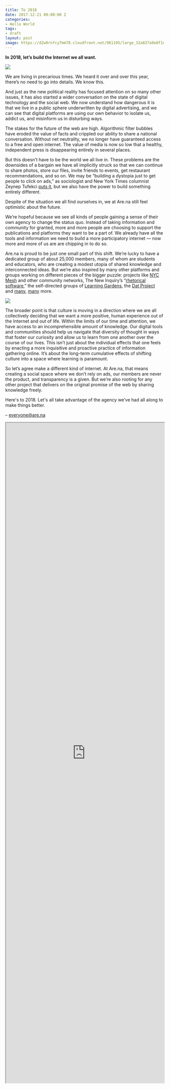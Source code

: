 ```yaml
---
title: To 2018
date: 2017-12-21 00:00:00 Z
categories:
- Hello World
tags:
- draft
layout: post
image: https://d2w9rnfcy7mm78.cloudfront.net/961195/large_32a837a9e8f1d0bab5142298fdb6455d.jpg
---
```


**In 2018, let’s build the Internet we all want.**

![](https://d2w9rnfcy7mm78.cloudfront.net/961195/large_32a837a9e8f1d0bab5142298fdb6455d.jpg)

We are living in precarious times. We heard it over and over this year, there’s no need to go into details. We know this. 

And just as the new political reality has focused attention on so many other issues, it has also started a wider conversation on the state of digital technology and the social web. We now understand how dangerous it is that we live in a public sphere underwritten by digital advertising, and we can see that digital platforms are using our own behavior to isolate us, addict us, and misinform us in disturbing ways. 

The stakes for the future of the web are high. Algorithmic filter bubbles have eroded the value of facts and crippled our ability to share a national conversation. Without net neutrality, we no longer have guaranteed access to a free and open internet. The value of media is now so low that a healthy, independent press is disappearing entirely in several places.

But this doesn’t have to be the world we all live in. These problems are the downsides of a bargain we have all implicitly struck so that we can continue to share photos, store our files, invite friends to events, get restaurant recommendations, and so on.  We may be “building a dystopia just to get people to click on ads,” as sociologist and New York Times columnist Zeynep Tufekci [puts it](https://www.youtube.com/watch?v=iFTWM7HV2UI), but we also have the power to build something entirely different.

Despite of the situation we all find ourselves in, we at Are.na still feel optimistic about the future.

We’re hopeful because we see all kinds of people gaining a sense of their own agency to change the status quo. Instead of taking information and community for granted, more and more people are choosing to support the publications and platforms they want to be a part of. We already have all the tools and information we need to build a more participatory internet — now more and more of us are are chipping in to do so. 

Are.na is proud to be just one small part of this shift. We’re lucky to have a dedicated group of about 25,000 members, many of whom are students and educators, who are creating a modest utopia of shared knowledge and interconnected ideas. But we’re also inspired by many other platforms and groups working on different pieces of the bigger puzzle: projects like [NYC Mesh](https://nycmesh.net/) and other community networks, The New Inquiry’s “[rhetorical software](https://brown.columbia.edu/dark-inquiry-launches-bail-bloc-project/),” the self-directed groups of [Learning Gardens](http://learning-gardens.co/), the [Dat Project](https://datproject.org/) and [many](https://urbit.org/), [many](http://newcomputers.group/) more.

![](https://d2w9rnfcy7mm78.cloudfront.net/1220075/large_aaf021b18ddd5b7c9f4b71374229a232.png)

The broader point is that culture is moving in a direction where we are all collectively deciding that we want a more positive, human experience out of the Internet and out of life. Within the limits of our time and attention, we have access to an incomprehensible amount of knowledge. Our digital tools and communities should help us navigate that diversity of thought in ways that foster our curiosity and allow us to learn from one another over the course of our lives. This isn’t just about the individual effects that one feels by enacting a more inquisitive and proactive practice of information gathering online. It’s about the long-term cumulative effects of shifting culture into a space where learning is paramount.

So let’s agree make a different kind of internet. At Are.na, that means creating a social space where we don’t rely on ads, our members are never the product, and transparency is a given. But we’re also rooting for any other project that delivers on the original promise of the web by sharing knowledge freely.

Here's to 2018. Let's all take advantage of the agency we’ve had all along to make things better.

– everyone@are.na

<iframe class="arena-iframe" width="100%" height="2090" src="https://www.are.na/are-na/channels-for-a-better-world-1513881318/embed"></iframe>
